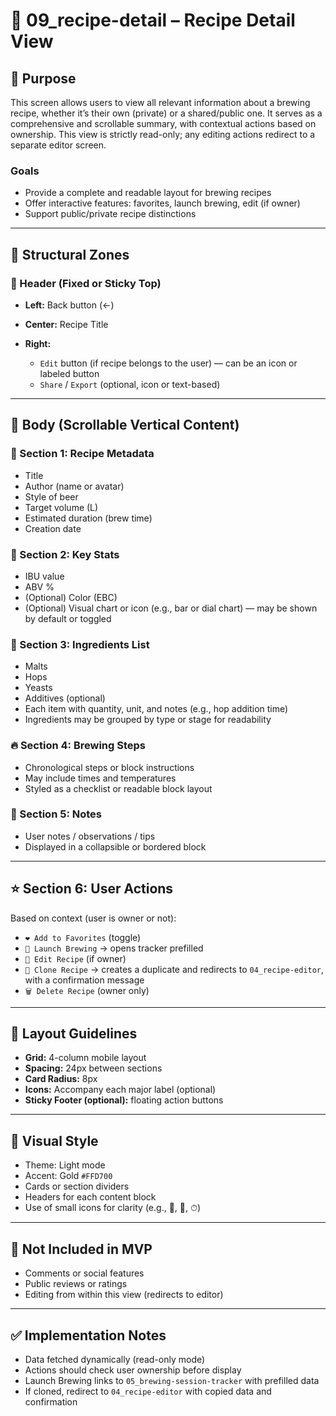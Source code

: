 # 📄 09\_recipe-detail – Recipe Detail View

## 🎯 Purpose

This screen allows users to view all relevant information about a brewing recipe, whether it’s their own (private) or a shared/public one. It serves as a comprehensive and scrollable summary, with contextual actions based on ownership. This view is strictly read-only; any editing actions redirect to a separate editor screen.

### Goals

* Provide a complete and readable layout for brewing recipes
* Offer interactive features: favorites, launch brewing, edit (if owner)
* Support public/private recipe distinctions

---

## 🧱 Structural Zones

### 🔼 Header (Fixed or Sticky Top)

* **Left:** Back button (←)
* **Center:** Recipe Title
* **Right:**

  * `Edit` button (if recipe belongs to the user) — can be an icon or labeled button
  * `Share` / `Export` (optional, icon or text-based)

---

## 📄 Body (Scrollable Vertical Content)

### 🧾 Section 1: Recipe Metadata

* Title
* Author (name or avatar)
* Style of beer
* Target volume (L)
* Estimated duration (brew time)
* Creation date

### 🍺 Section 2: Key Stats

* IBU value
* ABV %
* (Optional) Color (EBC)
* (Optional) Visual chart or icon (e.g., bar or dial chart) — may be shown by default or toggled

### 🌾 Section 3: Ingredients List

* Malts
* Hops
* Yeasts
* Additives (optional)
* Each item with quantity, unit, and notes (e.g., hop addition time)
* Ingredients may be grouped by type or stage for readability

### 🔥 Section 4: Brewing Steps

* Chronological steps or block instructions
* May include times and temperatures
* Styled as a checklist or readable block layout

### 📝 Section 5: Notes

* User notes / observations / tips
* Displayed in a collapsible or bordered block

---

## ⭐ Section 6: User Actions

Based on context (user is owner or not):

* `❤️ Add to Favorites` (toggle)
* `🧪 Launch Brewing` → opens tracker prefilled
* `📝 Edit Recipe` (if owner)
* `📎 Clone Recipe` → creates a duplicate and redirects to `04_recipe-editor`, with a confirmation message
* `🗑 Delete Recipe` (owner only)

---

## 📐 Layout Guidelines

* **Grid:** 4-column mobile layout
* **Spacing:** 24px between sections
* **Card Radius:** 8px
* **Icons:** Accompany each major label (optional)
* **Sticky Footer (optional):** floating action buttons

---

## 🎨 Visual Style

* Theme: Light mode
* Accent: Gold `#FFD700`
* Cards or section dividers
* Headers for each content block
* Use of small icons for clarity (e.g., 🍺, 🌿, ⏱)

---

## 🚫 Not Included in MVP

* Comments or social features
* Public reviews or ratings
* Editing from within this view (redirects to editor)

---

## ✅ Implementation Notes

* Data fetched dynamically (read-only mode)
* Actions should check user ownership before display
* Launch Brewing links to `05_brewing-session-tracker` with prefilled data
* If cloned, redirect to `04_recipe-editor` with copied data and confirmation
